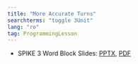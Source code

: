 ```yaml
---
title: "More Accurate Turns"
searchterms: "toggle 3Unit"
lang: "ro"
tag: ProgrammingLesson
---
```

 <ul>
 <li class="ng-binding">SPIKE 3 Word Block Slides:
 <a href="ProgrammingLessons/SP3AccurateTurning(rom).pptx">PPTX</a>,
 <a href="ProgrammingLessons/SP3AccurateTurning(rom).pdf">PDF</a>
 </li>

 </ul>
